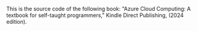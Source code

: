This is the source code of the following book:
"Azure Cloud Computing: A textbook for self-taught programmers," Kindle Direct Publishing, (2024 edition).
